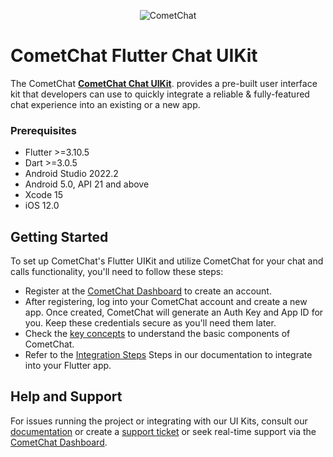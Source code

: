 <p align="center">
  <img alt="CometChat" src="https://assets.cometchat.io/website/images/logos/banner.png">
</p>

# CometChat Flutter Chat UIKit
The CometChat <a href="https://pub.dev/packages/cometchat_chat_uikit"><strong>CometChat Chat UIKit</strong></a>. provides a pre-built user interface kit that developers can use to quickly integrate a reliable & fully-featured chat experience into an existing or a new app. <br/>

### Prerequisites
- Flutter >=3.10.5
- Dart >=3.0.5
- Android Studio 2022.2
- Android 5.0, API 21 and above
- Xcode 15
- iOS 12.0

## Getting Started

To set up CometChat's Flutter UIKit and utilize CometChat for your chat and calls functionality, you'll need to follow these steps:
- Register at the [CometChat Dashboard](https://app.cometchat.com/) to create an account.
- After registering, log into your CometChat account and create a new app. Once created, CometChat will generate an Auth Key and App ID for you. Keep these credentials secure as you'll need them later.
- Check the [key concepts](https://www.cometchat.com/docs/v4/flutter-uikit/key-concepts) to understand the basic components of CometChat.
- Refer to the [Integration Steps](https://www.cometchat.com/docs/v4/flutter-uikit/integration#getting-started) Steps in our documentation to integrate into your Flutter app.

## Help and Support
For issues running the project or integrating with our UI Kits, consult our [documentation](https://www.cometchat.com/docs/v4/flutter-uikit/integration) or create a [support ticket](https://help.cometchat.com/hc/en-us) or seek real-time support via the [CometChat Dashboard](https://app.cometchat.com/).